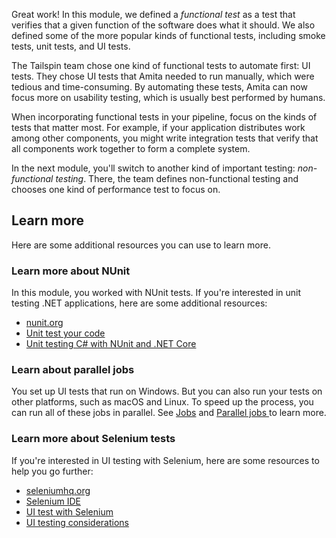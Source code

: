 Great work! In this module, we defined a _functional test_ as a test that verifies that a given function of the software does what it should. We also defined some of the more popular kinds of functional tests, including smoke tests, unit tests, and UI tests.

The Tailspin team chose one kind of functional tests to automate first: UI tests. They chose UI tests that Amita needed to run manually, which were tedious and time-consuming. By automating these tests, Amita can now focus more on usability testing, which is usually best performed by humans.

When incorporating functional tests in your pipeline, focus on the kinds of tests that matter most. For example, if your application distributes work among other components, you might write integration tests that verify that all components work together to form a complete system.

In the next module, you'll switch to another kind of important testing: _non-functional testing_. There, the team defines non-functional testing and chooses one kind of performance test to focus on.

## Learn more

Here are some additional resources you can use to learn more.

### Learn more about NUnit

In this module, you worked with NUnit tests. If you're interested in unit testing .NET applications, here are some additional resources:

* [nunit.org](https://nunit.org?azure-portal=true)
* [Unit test your code](https://docs.microsoft.com/visualstudio/test/unit-test-your-code?view=vs-2019&azure-portal=true)
* [Unit testing C# with NUnit and .NET Core](https://docs.microsoft.com//dotnet/core/testing/unit-testing-with-nunit?azure-portal=true)

### Learn about parallel jobs

You set up UI tests that run on Windows. But you can also run your tests on other platforms, such as macOS and Linux. To speed up the process, you can run all of these jobs in parallel. See [Jobs](https://docs.microsoft.com/azure/devops/pipelines/process/phases?view=azure-devops&tabs=yaml&azure-portal=true) and [Parallel jobs
](https://docs.microsoft.com/azure/devops/pipelines/licensing/concurrent-jobs?view=azure-devops&azure-portal=true) to learn more.

### Learn more about Selenium tests

If you're interested in UI testing with Selenium, here are some resources to help you go further:

* [seleniumhq.org](https://www.seleniumhq.org?azure-portal=true)
* [Selenium IDE](https://www.seleniumhq.org/selenium-ide?azure-portal=true)
* [UI test with Selenium](https://docs.microsoft.com/azure/devops/pipelines/test/continuous-test-selenium?view=azure-devops&azure-portal=true)
* [UI testing considerations](https://docs.microsoft.com/azure/devops/pipelines/test/ui-testing-considerations?view=azure-devops&tabs=mstest&azure-portal=true)